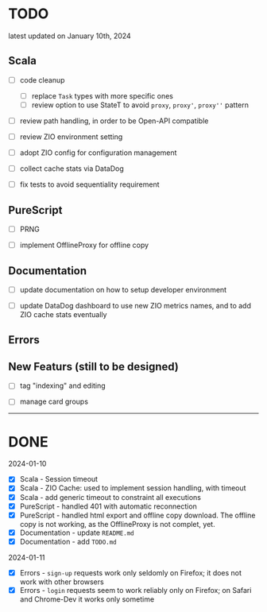 # TODO
latest updated on January 10th, 2024

## Scala
- [ ] code cleanup 
   - [ ] replace `Task` types with more specific ones
   - [ ] review option to use StateT to avoid `proxy`, `proxy'`, `proxy''` pattern
- [ ] review path handling, in order to be Open-API compatible
- [ ] review ZIO environment setting
- [ ] adopt ZIO config for configuration management
- [ ] collect cache stats via DataDog
- [ ] fix tests to avoid sequentiality requirement


## PureScript
- [ ] PRNG
- [ ] implement OfflineProxy for offline copy


## Documentation
- [ ] update documentation on how to setup developer environment
- [ ] update DataDog dashboard to use new ZIO metrics names, and to add ZIO cache stats eventually


## Errors


## New Featurs (still to be designed)
- [ ] tag "indexing" and editing
- [ ] manage card groups


----------------

# DONE

2024-01-10
- [x] Scala - Session timeout
- [x] Scala - ZIO Cache: used to implement session handling, with timeout
- [x] Scala - add generic timeout to constraint all executions
- [x] PureScript - handled 401 with automatic reconnection
- [x] PureScript - handled html export and offline copy download. The offline copy is not working, as the OfflineProxy is not complet, yet.
- [x] Documentation - update `README.md`
- [x] Documentation - add `TODO.md`

2024-01-11
- [x] Errors - `sign-up` requests work only seldomly on Firefox; it does not work with other browsers
- [x] Errors - `login` requests seem to work reliably only on Firefox; on Safari and Chrome-Dev it works only sometime
